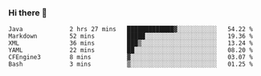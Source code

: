 ### Hi there 👋

<!--
**urzz/urzz** is a ✨ _special_ ✨ repository because its `README.md` (this file) appears on your GitHub profile.

Here are some ideas to get you started:

- 🔭 I’m currently working on ...
- 🌱 I’m currently learning ...
- 👯 I’m looking to collaborate on ...
- 🤔 I’m looking for help with ...
- 💬 Ask me about ...
- 📫 How to reach me: ...
- 😄 Pronouns: ...
- ⚡ Fun fact: ...
-->

<!--START_SECTION:waka-->

```text
Java             2 hrs 27 mins   █████████████▓░░░░░░░░░░░   54.22 %
Markdown         52 mins         █████░░░░░░░░░░░░░░░░░░░░   19.36 %
XML              36 mins         ███▒░░░░░░░░░░░░░░░░░░░░░   13.24 %
YAML             22 mins         ██░░░░░░░░░░░░░░░░░░░░░░░   08.20 %
CFEngine3        8 mins          ▓░░░░░░░░░░░░░░░░░░░░░░░░   03.07 %
Bash             3 mins          ▒░░░░░░░░░░░░░░░░░░░░░░░░   01.25 %
```

<!--END_SECTION:waka-->
